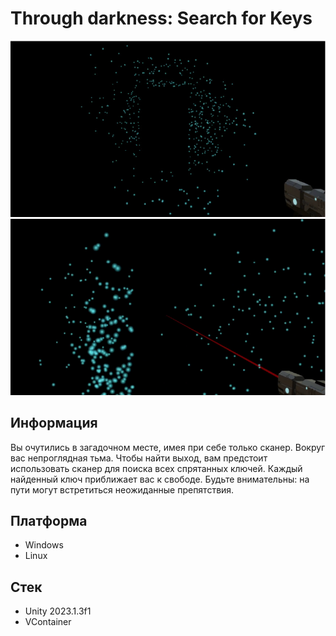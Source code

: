 # Through darkness: Search for Keys 

<img src="Img/game1-img.png">
<img src="Img/game2-img.png">

## Информация
Вы очутились в загадочном месте, имея при себе только сканер. Вокруг вас непроглядная тьма. Чтобы найти выход, вам предстоит использовать сканер для поиска всех спрятанных ключей. Каждый найденный ключ приближает вас к свободе. Будьте внимательны: на пути могут встретиться неожиданные препятствия.

## Платформа
* Windows
* Linux

## Стек
* Unity 2023.1.3f1
* VContainer
